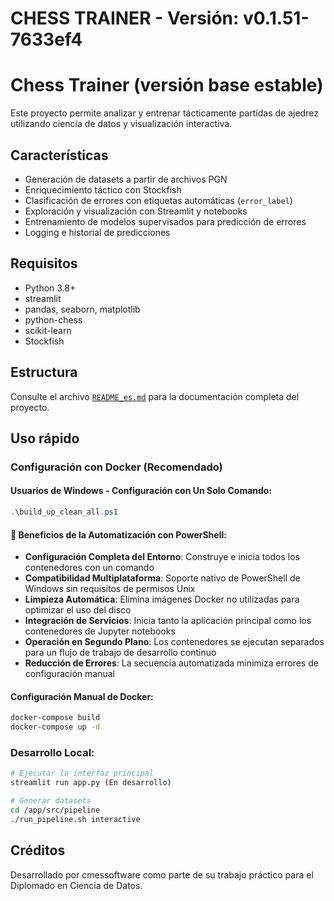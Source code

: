 # CHESS TRAINER - Versión: v0.1.51-7633ef4

# Chess Trainer (versión base estable)

Este proyecto permite analizar y entrenar tácticamente partidas de ajedrez utilizando ciencia de datos y visualización interactiva.

## Características

- Generación de datasets a partir de archivos PGN
- Enriquecimiento táctico con Stockfish
- Clasificación de errores con etiquetas automáticas (`error_label`)
- Exploración y visualización con Streamlit y notebooks
- Entrenamiento de modelos supervisados para predicción de errores
- Logging e historial de predicciones

## Requisitos

- Python 3.8+
- streamlit
- pandas, seaborn, matplotlib
- python-chess
- scikit-learn
- Stockfish 

## Estructura

Consulte el archivo [`README_es.md`](./README_es.md) para la documentación completa del proyecto.

## Uso rápido

### Configuración con Docker (Recomendado)

#### Usuarios de Windows - Configuración con Un Solo Comando:
```powershell
.\build_up_clean_all.ps1
```

#### 🎯 Beneficios de la Automatización con PowerShell:
- **Configuración Completa del Entorno**: Construye e inicia todos los contenedores con un comando
- **Compatibilidad Multiplataforma**: Soporte nativo de PowerShell de Windows sin requisitos de permisos Unix
- **Limpieza Automática**: Elimina imágenes Docker no utilizadas para optimizar el uso del disco
- **Integración de Servicios**: Inicia tanto la aplicación principal como los contenedores de Jupyter notebooks
- **Operación en Segundo Plano**: Los contenedores se ejecutan separados para un flujo de trabajo de desarrollo continuo
- **Reducción de Errores**: La secuencia automatizada minimiza errores de configuración manual

#### Configuración Manual de Docker:
```bash
docker-compose build
docker-compose up -d
```

### Desarrollo Local:
```bash
# Ejecutar la interfaz principal
streamlit run app.py (En desarrollo)

# Generar datasets
cd /app/src/pipeline
./run_pipeline.sh interactive
```

## Créditos

Desarrollado por cmessoftware como parte de su trabajo práctico para el Diplomado en Ciencia de Datos.

